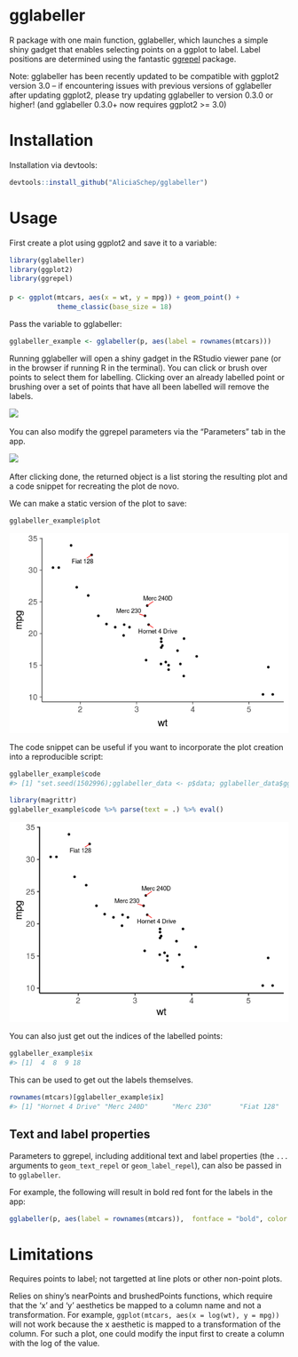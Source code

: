 
<!-- README.md is generated from README.Rmd. Please edit that file -->

# gglabeller

R package with one main function, gglabeller, which launches a simple
shiny gadget that enables selecting points on a ggplot to label. Label
positions are determined using the fantastic
[ggrepel](https://github.com/slowkow/ggrepel) package.

Note: gglabeller has been recently updated to be compatible with ggplot2
version 3.0 – if encountering issues with previous versions of
gglabeller after updating ggplot2, please try updating gglabeller to
version 0.3.0 or higher\! (and gglabeller 0.3.0+ now requires ggplot2
\>= 3.0)

# Installation

Installation via devtools:

``` r
devtools::install_github("AliciaSchep/gglabeller") 
```

# Usage

First create a plot using ggplot2 and save it to a variable:

``` r
library(gglabeller)
library(ggplot2)
library(ggrepel)

p <- ggplot(mtcars, aes(x = wt, y = mpg)) + geom_point() + 
            theme_classic(base_size = 18)
```

Pass the variable to gglabeller:

``` r
gglabeller_example <- gglabeller(p, aes(label = rownames(mtcars)))
```

Running gglabeller will open a shiny gadget in the RStudio viewer pane
(or in the browser if running R in the terminal). You can click or brush
over points to select them for labelling. Clicking over an already
labelled point or brushing over a set of points that have all been
labelled will remove the labels.

![](gglabeller_demo1.gif)

You can also modify the ggrepel parameters via the “Parameters” tab in
the app.

![](gglabeller_demo2.gif)

After clicking done, the returned object is a list storing the resulting
plot and a code snippet for recreating the plot de novo.

We can make a static version of the plot to save:

``` r
gglabeller_example$plot
```

![](README-plot_plot-1.png)<!-- -->

The code snippet can be useful if you want to incorporate the plot
creation into a reproducible script:

``` r
gglabeller_example$code
#> [1] "set.seed(1502996);gglabeller_data <- p$data; gglabeller_data$gglabeller_labels <- rownames(mtcars); gglabeller_data[c(1:3, 5:7, 10:17, 19:32),'gglabeller_labels'] <- ''; p + geom_text_repel(data = gglabeller_data,mapping = aes(label = gglabeller_labels), segment.color = 'red',box.padding = unit(0.5, 'lines'))"
```

``` r
library(magrittr)
gglabeller_example$code %>% parse(text = .) %>% eval()
```

![](README-code_plot-1.png)<!-- -->

You can also just get out the indices of the labelled points:

``` r
gglabeller_example$ix
#> [1]  4  8  9 18
```

This can be used to get out the labels themselves.

``` r
rownames(mtcars)[gglabeller_example$ix]
#> [1] "Hornet 4 Drive" "Merc 240D"      "Merc 230"       "Fiat 128"
```

## Text and label properties

Parameters to ggrepel, including additional text and label properties
(the `...` arguments to `geom_text_repel` or `geom_label_repel`), can
also be passed in to `gglabeller`.

For example, the following will result in bold red font for the labels
in the
app:

``` r
gglabeller(p, aes(label = rownames(mtcars)),  fontface = "bold", color = "red")
```

# Limitations

Requires points to label; not targetted at line plots or other non-point
plots.

Relies on shiny’s nearPoints and brushedPoints functions, which require
that the ‘x’ and ‘y’ aesthetics be mapped to a column name and not a
transformation. For example, `ggplot(mtcars, aes(x = log(wt), y = mpg))`
will not work because the x aesthetic is mapped to a transformation of
the column. For such a plot, one could modify the input first to create
a column with the log of the value.
